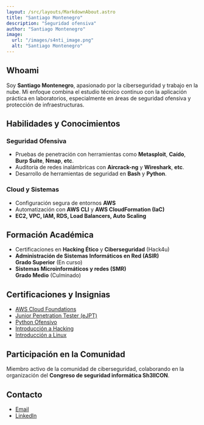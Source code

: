 ```yaml
---
layout: /src/layouts/MarkdownAbout.astro
title: "Santiago Montenegro"
description: "Seguridad ofensiva"
author: "Santiago Montenegro"
image:
  url: "/images/s4nti_image.png"
  alt: "Santiago Montenegro"
---
```


## Whoami

Soy **Santiago Montenegro**, apasionado por la ciberseguridad y trabajo en la nube. Mi enfoque combina el estudio técnico continuo con la aplicación práctica en laboratorios, especialmente en áreas de seguridad ofensiva y protección de infraestructuras.

## Habilidades y Conocimientos

### Seguridad Ofensiva
- Pruebas de penetración con herramientas como **Metasploit**, **Caído**, **Burp Suite**, **Nmap**, **etc**.
- Auditoría de redes inalámbricas con **Aircrack-ng** y **Wireshark**, **etc**.
- Desarrollo de herramientas de seguridad en **Bash** y **Python**.

### Cloud y Sistemas
- Configuración segura de entornos **AWS**
- Automatización con **AWS CLI** y **AWS CloudFormation (IaC)**
- **EC2, VPC, IAM, RDS, Load Balancers, Auto Scaling**

## Formación Académica
- Certificaciones en **Hacking Ético** y **Ciberseguridad** (Hack4u)
- **Administración de Sistemas Informáticos en Red (ASIR)**<br>
**Grado Superior** (En curso)
- **Sistemas Microinformáticos y redes (SMR)**<br>
**Grado Medio** (Culminado)

## Certificaciones y Insignias
- [AWS Cloud Foundations](https://www.credly.com/badges/d65f80df-6461-4c15-80d1-72ecab91364f/)
- [Junior Penetration Tester (eJPT)](https://certs.ine.com/29311510-a52d-4bf5-97df-a4956bdc8013#acc.tSvqu4jg)
- [Python Ofensivo](https://www.credential.net/10f3fe24-45ad-4b24-bfe5-d75c3368ba27?username=santiagooffsec11)
- [Introducción a Hacking](https://www.credential.net/f442c358-a61b-4fc8-87e8-3fbe13ceefb6?username=santiagooffsec11)
- [Introducción a Linux](https://www.credential.net/49ad29e0-3ea4-452f-8475-273e1037d646?username=santiagooffsec11)

## Participación en la Comunidad
Miembro activo de la comunidad de ciberseguridad, colaborando en la organización del **Congreso de seguridad informática Sh3llCON**.

## Contacto
- [Email](mailto:s4nti.contact@gmail.com)
- [LinkedIn](https://www.linkedin.com/in/santiago-montenegro-395947342)
